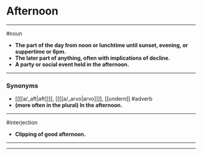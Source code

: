 # Afternoon
---
#noun
- **The part of the day from noon or lunchtime until sunset, evening, or suppertime or 6pm.**
- **The later part of anything, often with implications of decline.**
- **A party or social event held in the afternoon.**
---
### Synonyms
- [[[[a/_aft|aft]]]], [[[[a/_arvo|arvo]]]], [[undern]]
#adverb
- **(more often in the plural) In the afternoon.**
---
#interjection
- **Clipping of good afternoon.**
---
---

